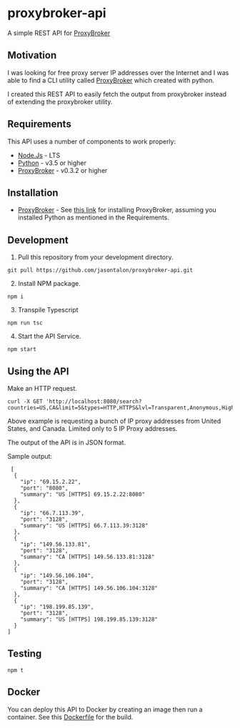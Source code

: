 # proxybroker-api
A simple REST API for [ProxyBroker](https://github.com/constverum/ProxyBroker)

## Motivation

I was looking for free proxy server IP addresses over the Internet and I was able to find a CLI utility called [ProxyBroker](https://github.com/constverum/ProxyBroker) which created with python.

I created this REST API to easily fetch the output from proxybroker instead of extending the proxybroker utility.

## Requirements

This API uses a number of components to work properly:

- [Node.Js](https://nodejs.org/en/download/) - LTS
- [Python](https://www.python.org/downloads/) - v3.5 or higher
- [ProxyBroker](https://github.com/constverum/ProxyBroker) - v0.3.2 or higher

## Installation
 * [ProxyBroker](https://github.com/constverum/ProxyBroker) - See [this link](https://github.com/constverum/ProxyBroker#installation) for installing ProxyBroker, assuming you installed Python as mentioned in the Requirements.
 
## Development

 1. Pull this repository from your development directory.
 ```
 git pull https://github.com/jasontalon/proxybroker-api.git
 ```
 2. Install NPM package.
 ```
 npm i
 ```
 3. Transpile Typescript
 ```
 npm run tsc
 ```
 4. Start the API Service.
 ```
 npm start
 ```
 
 ## Using the API
 Make an HTTP request. 
 ```
 curl -X GET 'http://localhost:8080/search?countries=US,CA&limit=5&types=HTTP,HTTPS&lvl=Transparent,Anonymous,High'
 ```
 Above example is requesting a bunch of IP proxy addresses from United States, and Canada. Limited only to 5 IP Proxy addresses.
 
 The output of the API is in JSON format.
 
Sample output:
```
 [
  {
    "ip": "69.15.2.22",
    "port": "8080",
    "summary": "US [HTTPS] 69.15.2.22:8080"
  },
  {
    "ip": "66.7.113.39",
    "port": "3128",
    "summary": "US [HTTPS] 66.7.113.39:3128"
  },
  {
    "ip": "149.56.133.81",
    "port": "3128",
    "summary": "CA [HTTPS] 149.56.133.81:3128"
  },
  {
    "ip": "149.56.106.104",
    "port": "3128",
    "summary": "CA [HTTPS] 149.56.106.104:3128"
  },
  {
    "ip": "198.199.85.139",
    "port": "3128",
    "summary": "US [HTTPS] 198.199.85.139:3128"
  }
]
 ```
 
 ## Testing
 ```
 npm t
 ```
 
 ## Docker
 You can deploy this API to Docker by creating an image then run a container. See this [Dockerfile](https://github.com/jasontalon/proxybroker-api/blob/master/Dockerfile) for the build.
 
